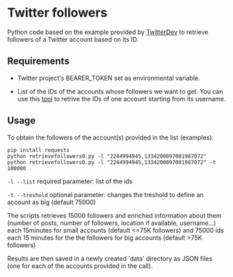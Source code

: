 # Twitter followers
Python code based on the example provided by [TwitterDev](https://github.com/twitterdev/Twitter-API-v2-sample-code/blob/main/Follows-Lookup/followers_lookup.py) to retrieve followers of a Twitter account based on its ID.

## Requirements 
- Twitter project's BEARER_TOKEN set as environmental variable. 

- List of the IDs of the accounts whose followers we want to get. You can use this [tool](https://tweeterid.com/) to retrive the IDs of one account starting from its username. 

## Usage 
To obtain the followers of the account(s) provided in the list (examples):
````
pip install requests
python retrievefollowers0.py -l "2244994945,1334200897081987072"  
python retrievefollowers0.py -l "2244994945,1334200897081987072" -t 100000 
````
`-l --list` required parameter: list of the ids 

`-t --treshold` optional parameter: changes the treshold to define an account as big (default 75000)

The scripts retrieves 15000 followers and enriched information about them (number of posts, number of followers, location if available, username...) each 15minutes for small accounts (default <=75K followers) and 75000 ids each 15 minutes for the the followers for big accounts (default >75K followers)

Results are then saved in a newly created 'data' directory as JSON files (one for each of the accounts provided in the call). 


